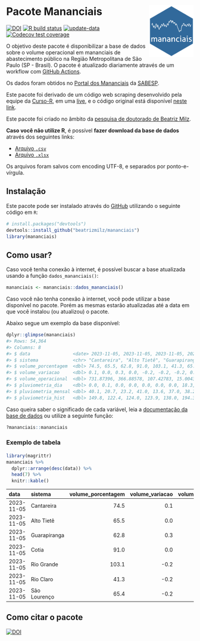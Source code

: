 
<!-- README.md is generated from README.Rmd. Please edit that file -->

# Pacote Mananciais <img src="man/figures/hexlogo.png" align="right" width = "120px"/>

<!-- badges: start -->

[![DOI](https://zenodo.org/badge/DOI/10.5281/zenodo.4733056.svg)](https://doi.org/10.5281/zenodo.4733056)
[![R build
status](https://github.com/beatrizmilz/mananciais/workflows/R-CMD-check/badge.svg)](https://github.com/beatrizmilz/mananciais/actions)
[![update-data](https://github.com/beatrizmilz/mananciais/actions/workflows/2-update_data.yaml/badge.svg)](https://github.com/beatrizmilz/mananciais/actions/workflows/2-update_data.yaml)
[![Codecov test
coverage](https://codecov.io/gh/beatrizmilz/mananciais/branch/master/graph/badge.svg)](https://codecov.io/gh/beatrizmilz/mananciais?branch=master)
<!-- badges: end -->

O objetivo deste pacote é disponibilizar a base de dados sobre o volume
operacional em mananciais de abastecimento público na Região
Metropolitana de São Paulo (SP - Brasil). O pacote é atualizado
diariamente através de um workflow com [GitHub
Actions](https://github.com/beatrizmilz/mananciais/actions).

Os dados foram obtidos no [Portal dos
Mananciais](http://mananciais.sabesp.com.br/Situacao) da
[SABESP](http://site.sabesp.com.br/site/Default.aspx).

Este pacote foi derivado de um código web scraping desenvolvido pela
equipe da [Curso-R](https://www.curso-r.com/), em uma
[live](https://youtu.be/jvZIxrMmOcQ), e o código original está
disponível [neste
link](https://github.com/curso-r/lives/blob/master/drafts/20200730_scraper_sabesp.R).

Este pacote foi criado no âmbito da [pesquisa de doutorado de Beatriz
Milz](https://beatrizmilz.github.io/tese/).

**Caso você não utilize R**, é possível **fazer download da base de
dados** através dos seguintes links:

- [Arquivo
  `.csv`](https://github.com/beatrizmilz/mananciais/raw/master/inst/extdata/mananciais.csv)
- [Arquivo
  `.xlsx`](https://github.com/beatrizmilz/mananciais/blob/master/inst/extdata/mananciais.xlsx?raw=true)

Os arquivos foram salvos com encoding UTF-8, e separados por
ponto-e-vírgula.

## Instalação

Este pacote pode ser instalado através do [GitHub](https://github.com/)
utilizando o seguinte código em `R`:

``` r
# install.packages("devtools")
devtools::install_github("beatrizmilz/mananciais")
library(mananciais)
```

## Como usar?

Caso você tenha conexão à internet, é possível buscar a base atualizada
usando a função `dados_mananciais()`:

``` r
mananciais <- mananciais::dados_mananciais() 
```

Caso você não tenha conexão à internet, você pode utilizar a base
disponível no pacote. Porém as mesmas estarão atualizadas até a data em
que você instalou (ou atualizou) o pacote.

Abaixo segue um exemplo da base disponível:

``` r
dplyr::glimpse(mananciais)
#> Rows: 54,364
#> Columns: 8
#> $ data                <date> 2023-11-05, 2023-11-05, 2023-11-05, 2023-11-05, 2…
#> $ sistema             <chr> "Cantareira", "Alto Tietê", "Guarapiranga", "Cotia…
#> $ volume_porcentagem  <dbl> 74.5, 65.5, 62.8, 91.0, 103.1, 41.3, 65.4, 74.4, 6…
#> $ volume_variacao     <dbl> 0.1, 0.0, 0.3, 0.0, -0.2, -0.2, -0.2, 0.4, 0.2, 0.…
#> $ volume_operacional  <dbl> 731.87396, 366.88578, 107.42783, 15.00430, 115.649…
#> $ pluviometria_dia    <dbl> 0.0, 0.1, 0.0, 0.0, 0.0, 0.0, 0.0, 18.3, 12.4, 15.…
#> $ pluviometria_mensal <dbl> 40.1, 20.7, 23.2, 41.0, 13.6, 37.0, 38.2, 40.1, 20…
#> $ pluviometria_hist   <dbl> 149.8, 122.4, 124.0, 123.9, 138.0, 194.3, 150.4, 1…
```

Caso queira saber o significado de cada variável, leia a [documentação
da base de
dados](https://beatrizmilz.github.io/mananciais/reference/mananciais.html)
ou utilize a seguinte função:

``` r
?mananciais::mananciais
```

### Exemplo de tabela

``` r
library(magrittr)
mananciais %>% 
  dplyr::arrange(desc(data)) %>% 
  head(7) %>%
  knitr::kable()
```

| data       | sistema      | volume_porcentagem | volume_variacao | volume_operacional | pluviometria_dia | pluviometria_mensal | pluviometria_hist |
|:-----------|:-------------|-------------------:|----------------:|-------------------:|-----------------:|--------------------:|------------------:|
| 2023-11-05 | Cantareira   |               74.5 |             0.1 |          731.87396 |              0.0 |                40.1 |             149.8 |
| 2023-11-05 | Alto Tietê   |               65.5 |             0.0 |          366.88578 |              0.1 |                20.7 |             122.4 |
| 2023-11-05 | Guarapiranga |               62.8 |             0.3 |          107.42783 |              0.0 |                23.2 |             124.0 |
| 2023-11-05 | Cotia        |               91.0 |             0.0 |           15.00430 |              0.0 |                41.0 |             123.9 |
| 2023-11-05 | Rio Grande   |              103.1 |            -0.2 |          115.64911 |              0.0 |                13.6 |             138.0 |
| 2023-11-05 | Rio Claro    |               41.3 |            -0.2 |            5.64714 |              0.0 |                37.0 |             194.3 |
| 2023-11-05 | São Lourenço |               65.4 |            -0.2 |           58.10765 |              0.0 |                38.2 |             150.4 |

## Como citar o pacote

[![DOI](https://zenodo.org/badge/DOI/10.5281/zenodo.4733056.svg)](https://doi.org/10.5281/zenodo.4733056)
